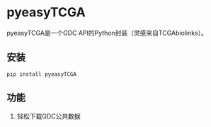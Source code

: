# pyeasyTCGA

pyeasyTCGA是一个GDC API的Python封装（灵感来自TCGAbiolinks）。

## 安装

```shell script
pip install pyeasyTCGA
```

## 功能

1. 轻松下载GDC公共数据